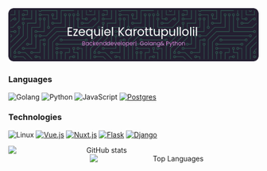 
<div align="center">
<img src="./github-header-image.png">
</div>

### Languages
![Golang](https://img.shields.io/badge/-Golang-000?&logo=Go&logoColor=42b883)
![Python](https://img.shields.io/badge/-Python-000?&logo=Python&logoColor=42b883)
![JavaScript](https://img.shields.io/badge/-JavaScript-000?&logo=JavaScript&logoColor=42b883)
[![Postgres](https://img.shields.io/badge/Postgres-%23000000.svg?logo=postgresql&logoColor=42b883)](#)

### Technologies
![Linux](https://img.shields.io/badge/-Linux-000?&logo=Linux&logoColor=42b883)
[![Vue.js](https://img.shields.io/badge/Vue.js-%23000000?logo=vuedotjs&logoColor=42b883)](#)
[![Nuxt.js](https://img.shields.io/badge/Nuxt.js-%23000000?logo=nuxtdotjs&logoColor=%2300DC82)](#)
[![Flask](https://img.shields.io/badge/Flask-000?logo=flask&logoColor=42b883)](#)
[![Django](https://img.shields.io/badge/Django-%23000000.svg?logo=django&logoColor=42b883)](#)

<div align="center">
      <img align="left" src="https://github-readme-stats.vercel.app/api?username=EzequielBPullolil&show_icons=true&theme=dark&border_color=42b883" alt="GitHub stats" width="380px">
      <img align="right" src="https://github-readme-stats.vercel.app/api/top-langs/?username=EzequielBPullolil&layout=compact&theme=dark&border_color=42b883&exclude_repo=HTML,CSS,Shell&langs_count=3&title_color=ffffff&text_color=ffffff" alt="Top Languages" width="340px">

</div>
